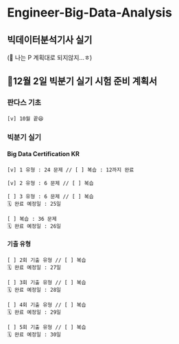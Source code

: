 # Engineer-Big-Data-Analysis
## 빅데이터분석기사 실기

(🚨 나는 P 계획대로 되지않지...ㅎ)

## 📍12월 2일 빅분기 실기 시험 준비 계획서

### 판다스 기초
	[v] 10월 끝😆

### 빅분기 실기
#### Big Data Certification KR
	[v] 1 유형 : 24 문제 // [ ] 복습 : 12까지 완료 

	[v] 2 유형 : 6 문제 // [ ] 복습 

	[ ] 3 유형 : 6 문제 // [ ] 복습 
	🗓 완료 예정일 : 25일

	[ ] 복습 : 36 문제
	🗓 완료 예정일 : 26일

#### 기출 유형
	[ ] 2회 기출 유형 // [ ] 복습 
	🗓 완료 예정일 : 27일

	[ ] 3회 기출 유형 // [ ] 복습 
	🗓 완료 예정일 : 28일

	[ ] 4회 기출 유형 // [ ] 복습 
	🗓 완료 예정일 : 29일

	[ ] 5회 기출 유형 // [ ] 복습 
	🗓 완료 예정일 : 30일